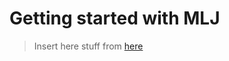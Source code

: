 # Getting started with MLJ

> Insert here stuff from
> [here](https://github.com/JuliaAI/DataScienceTutorials.jl/blob/master/index.md#getting-started-with-mlj)
